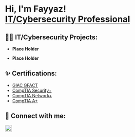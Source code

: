 <h1>Hi, I'm Fayyaz! <br/><a href="https://www.linkedin.com/in/fayyaz-awwal/">IT/Cybersecurity Professional</a>

<h2>👨‍💻 IT/Cybersecurity Projects:</h2>

- <b>Place Holder</b>
   
- <b>Place Holder</b>

<h2>✨ Certifications:</h2>

- [GIAC GFACT](https://www.credly.com/badges/47cb22ab-0ec7-4e18-a3d9-b8d9d57d9b55/linked_in_profile)  
- [CompTIA Security+](https://www.credly.com/badges/8a149807-a782-4147-8836-24a6cb51d2d6?source=linked_in_profile)
- [CompTIA Network+](https://www.credly.com/badges/142c2362-6d03-459d-994e-e85ce4e7b659/linked_in_profile)
- [CompTIA A+](https://www.credly.com/badges/dea70042-9f76-43f1-afd4-0baec02c34ae/linked_in_profile)
  
<h2> 🤳 Connect with me:</h2>


[<img align="left" alt="FayyazAwwal | LinkedIn" width="22px" src="https://cdn.jsdelivr.net/npm/simple-icons@v3/icons/linkedin.svg" />][linkedin]



[linkedin]: https://www.linkedin.com/in/fayyaz-awwal/
